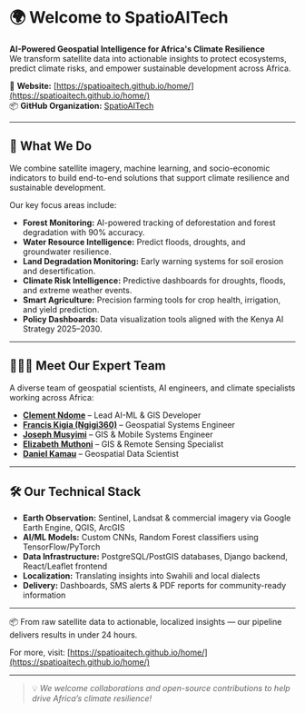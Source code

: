 # 🌍 Welcome to SpatioAITech

**AI-Powered Geospatial Intelligence for Africa's Climate Resilience**  
We transform satellite data into actionable insights to protect ecosystems, predict climate risks, and empower sustainable development across Africa.

🔗 **Website:** [https://spatioaitech.github.io/home/](https://spatioaitech.github.io/home/)  
📦 **GitHub Organization:** [SpatioAITech](https://github.com/SpatioAITech)

---

## 🚀 What We Do

We combine satellite imagery, machine learning, and socio-economic indicators to build end-to-end solutions that support climate resilience and sustainable development.  

Our key focus areas include:
- **Forest Monitoring:** AI-powered tracking of deforestation and forest degradation with 90% accuracy.
- **Water Resource Intelligence:** Predict floods, droughts, and groundwater resilience.
- **Land Degradation Monitoring:** Early warning systems for soil erosion and desertification.
- **Climate Risk Intelligence:** Predictive dashboards for droughts, floods, and extreme weather events.
- **Smart Agriculture:** Precision farming tools for crop health, irrigation, and yield prediction.
- **Policy Dashboards:** Data visualization tools aligned with the Kenya AI Strategy 2025–2030.

---

## 👩🏽‍💻 Meet Our Expert Team

A diverse team of geospatial scientists, AI engineers, and climate specialists working across Africa:

- [**Clement Ndome**](https://github.com/ClementNdome) – Lead AI-ML & GIS Developer  
- [**Francis Kigia (Ngigi360)**](https://github.com/Ngigi360) – Geospatial Systems Engineer  
- [**Joseph Musyimi**](https://github.com/josephmusyimi) – GIS & Mobile Systems Engineer  
- [**Elizabeth Muthoni**](https://github.com/elizabethmuraya) – GIS & Remote Sensing Specialist  
- [**Daniel Kamau**](https://github.com/dannyvildan) – Geospatial Data Scientist

---

## 🛠 Our Technical Stack

- **Earth Observation:** Sentinel, Landsat & commercial imagery via Google Earth Engine, QGIS, ArcGIS
- **AI/ML Models:** Custom CNNs, Random Forest classifiers using TensorFlow/PyTorch
- **Data Infrastructure:** PostgreSQL/PostGIS databases, Django backend, React/Leaflet frontend
- **Localization:** Translating insights into Swahili and local dialects
- **Delivery:** Dashboards, SMS alerts & PDF reports for community-ready information

---

📦 From raw satellite data to actionable, localized insights — our pipeline delivers results in under 24 hours.

For more, visit: [https://spatioaitech.github.io/home/](https://spatioaitech.github.io/home/)

---

> 💡 *We welcome collaborations and open-source contributions to help drive Africa’s climate resilience!*
